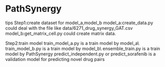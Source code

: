 # PathSynergy
tips
Step1:create dataset for model_a,model_b
model_a:create_data.py could deal with the file like data/6271_drug_synergy_GAT.csv
model_b:get_matrix_cell.py could create matrix data.

Step2:train model
train_model_a.py is a train model by model_a\\
train_model_b.py is a train model by model_b\\
ensemble_train.py is a train model by PathSynergy
predict_independent.py or predict_sorafenib is a validation model for predicting novel drug pairs 


